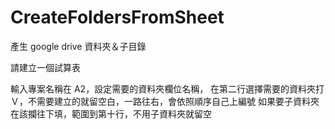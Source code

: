 # CreateFoldersFromSheet
產生 google drive 資料夾＆子目錄

請建立一個試算表


輸入專案名稱在 A2，設定需要的資料夾欄位名稱，
在第二行選擇需要的資料夾打Ｖ，不需要建立的就留空白，一路往右，會依照順序自己上編號
如果要子資料夾在該攔往下填，範圍到第十行，不用子資料夾就留空

